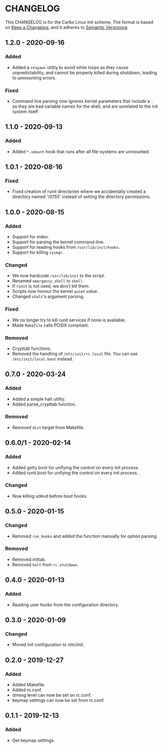 CHANGELOG
================================================================================

This CHANGELOG is for the Carbs Linux init scheme. The format is based on
[Keep a Changelog], and it adheres to [Semantic Versioning].

[Keep a Changelog]:    https://keepachangelog.com/en/1.0.0/
[Semantic Versioning]: https://semver.org/spec/v2.0.0.html


1.2.0 - 2020-09-16
--------------------------------------------------------------------------------

### Added
- Added a `respawn` utility to avoid while loops as they cause unpredictability,
  and cannot be properly killed during shutdown, leading to unmounting errors.

### Fixed
- Command line parsing now ignores kernel parameters that include a `.` as they
  are bad variable names for the shell, and are unrelated to the init system
  itself.


1.1.0 - 2020-09-13
--------------------------------------------------------------------------------

### Added
- Added `*.umount` hook that runs after all file-systems are unmounted.


1.0.1 - 2020-08-16
--------------------------------------------------------------------------------

### Fixed
- Fixed creation of runit directories where we accidentally created a directory
  named '/0755' instead of setting the directory permissions.


1.0.0 - 2020-08-15
--------------------------------------------------------------------------------

### Added
- Support for mdev.
- Support for parsing the kernel command-line.
- Support for reading hooks from `/usr/lib/init/hooks`.
- Support for killing `sysmgr`.

### Changed
- We now hardcode `/usr/lib/init` to the script.
- Renamed `emergency_shell` to `shell`.
- If `runit` is not used, we don't kill them.
- Scripts now honour the kernel `quiet` value.
- Changed `shalt`'s argument parsing.

### Fixed
- We no longer try to kill runit services if none is available.
- Made `Makefile` calls POSIX compliant.

### Removed
- Crypttab functions.
- Removed the handling of `/etc/init/rc.local` file. You can use
  `/etc/init/local.boot` instead.


0.7.0 - 2020-03-24
--------------------------------------------------------------------------------

### Added
- Added a simple halt utility.
- Added parse_crypttab function.

### Removed
- Removed `dist` target from Makefile.


0.6.0/1 - 2020-02-14
--------------------------------------------------------------------------------

### Added
- Added getty.boot for unifying the control on every init process.
- Added runit.boot for unifying the control on every init process.

### Changed
- Now killing udevd before boot hooks.


0.5.0 - 2020-01-15
--------------------------------------------------------------------------------

### Changed
- Removed `run_hooks` and added the function manually for option parsing.

### Removed
- Removed inittab.
- Removed `halt` from `rc.shutdown`.


0.4.0 - 2020-01-13
--------------------------------------------------------------------------------

### Added
- Reading user hooks from the configuration directory.


0.3.0 - 2020-01-09
--------------------------------------------------------------------------------

### Changed
- Moved init configuration to /etc/init.


0.2.0 - 2019-12-27
--------------------------------------------------------------------------------

### Added
- Added Makefile.
- Added rc.conf.
- dmesg level can now be set on rc.conf.
- keymap settings can now be set from rc.conf.


0.1.1 - 2019-12-13
--------------------------------------------------------------------------------

### Added
- Get keymap settings.
